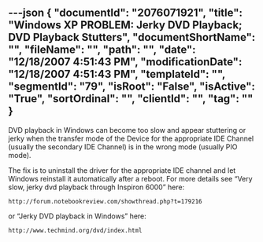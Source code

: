 ---json
{
  "documentId": "2076071921",
  "title": "Windows XP PROBLEM: Jerky DVD Playback; DVD Playback Stutters",
  "documentShortName": "",
  "fileName": "",
  "path": "",
  "date": "12/18/2007 4:51:43 PM",
  "modificationDate": "12/18/2007 4:51:43 PM",
  "templateId": "",
  "segmentId": "79",
  "isRoot": "False",
  "isActive": "True",
  "sortOrdinal": "",
  "clientId": "",
  "tag": ""
}
---

DVD playback in Windows can become too slow and appear stuttering or jerky when the transfer mode of the Device for the appropriate IDE Channel (usually the secondary IDE Channel) is in the wrong mode (usually PIO mode).

The fix is to uninstall the driver for the appropriate IDE channel and let Windows reinstall it automatically after a reboot. For more details see “Very slow, jerky dvd playback through Inspiron 6000” here:

    http://forum.notebookreview.com/showthread.php?t=179216

or “Jerky DVD playback in Windows” here:

    http://www.techmind.org/dvd/index.html
